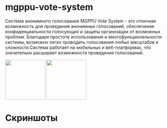 # mgppu-vote-system

Система анонимного голосования MGPPU Vote System - это отличная возможность для проведения анонимных голосований, обеспечения конфиденциальности голосующих и защиты организации от возможных проблем. Благодаря простоте использования и многофункциональности системы, возможно легко проводить голосования любых масштабов и сложности.Система работает на мобильных и веб-платформах, что значительно расширяет возможности проведения голосований.


<p float="left">
  <a href="https://youtu.be/MguP7CNFeSA"><img src="https://lavender.edu.vn/wp-content/uploads/2020/04/Lavender_Channel_Youtube.png" width="128" /></a>
   <a href="https://vote.mgppu.ru" width="128" /><img src="https://sun9-15.userapi.com/impg/3nhQmzaM4Cb7nptDd_4rT9Pi765CUgBpNpU26Q/TIQO-S46CjU.jpg?size=977x317&quality=96&sign=0b12b0a4dd25db8933d1d50e569f519b&type=album" width="128" /></a>
</p>

# Скриншоты
<p float="left">





